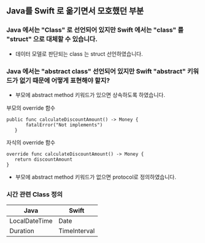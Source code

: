 ## Java를 Swift 로 옮기면서 모호했던 부분

### Java 에서는 "Class" 로 선언되어 있지만 Swift 에서는 "class" 를 "struct" 으로 대체할 수 있습니다.

- 데이터 모델로 판단되는 class 는 struct 선언하였습니다.

### Java 에서는 "abstract class" 선언되어 있지만 Swift "abstract" 키워드가 없기 때문에 어떻게 표현해야 할지? 
 - 부모에 abstract method 키워드가 있으면 상속하도록 하였습니다.
 
 부모의 override 함수
 ```
 public func calculateDiscountAmount() -> Money {
        fatalError("Not implements")
    }
 ```

자식의 override 함수
 ```
override func calculateDiscountAmount() -> Money {
    return discountAmount
}
 ```

 - 부모에 abstract method 키워드가 없으면 protocol로 정의하였습니다.

### 시간 관련 Class 정의 

| Java          | Swift        |
|---------------|--------------|
| LocalDateTime | Date         |
| Duration      | TimeInterval |
